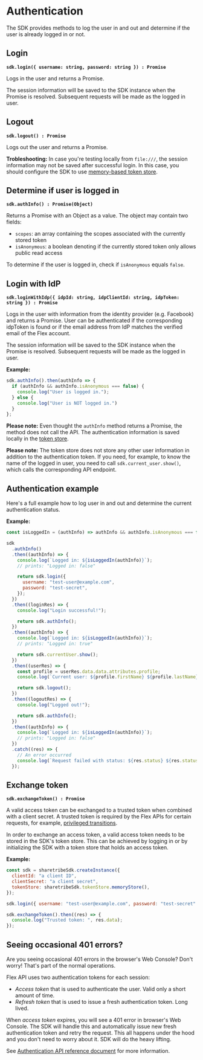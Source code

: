# Authentication

The SDK provides methods to log the user in and out and determine if
the user is already logged in or not.

## Login

**`sdk.login({ username: string, password: string }) : Promise`**

Logs in the user and returns a Promise.

The session information will be saved to the SDK instance when the
Promise is resolved. Subsequent requests will be made as the logged in
user.

## Logout

**`sdk.logout() : Promise`**

Logs out the user and returns a Promise.

**Trobleshooting:** In case you're testing locally from `file:///`,
the session information may not be saved after successful login. In
this case, you should configure the SDK to use [memory-based token
store](./token-store.md#memory-store).

## Determine if user is logged in

**`sdk.authInfo() : Promise(Object)`**

Returns a Promise with an Object as a value. The object may contain two fields:

- `scopes`: an array containing the scopes associated with the currently stored token
- `isAnonymous`: a boolean denoting if the currently stored token only allows public read access

To determine if the user is logged in, check if `isAnonymous` equals
`false`.

## Login with IdP

**`sdk.loginWithIdp({ idpId: string, idpClientId: string, idpToken: string }) : Promise`**

Logs in the user with information from the identity provider (e.g. Facebook) and returns a Promise.
User can be authenticated if the corresponding idpToken is found or if the email address from IdP
matches the verified email of the Flex account.

The session information will be saved to the SDK instance when the
Promise is resolved. Subsequent requests will be made as the logged in
user.

**Example:**

```js
sdk.authInfo().then(authInfo => {
  if (authInfo && authInfo.isAnonymous === false) {
    console.log("User is logged in.");
  } else {
    console.log("User is NOT logged in.")
  }
};
```

**Please note:** Even thought the `authInfo` method returns a Promise,
the method does not call the API. The authentication information is
saved locally in the [token store](./token-store.md).

**Please note:** The token store does not store any other user
information in addition to the authentication token. If you need, for
example, to know the name of the logged in user, you need to call
`sdk.current_user.show()`, which calls the corresponding API endpoint.

## Authentication example

Here's a full example how to log user in and out and determine the
current authentication status.

**Example:**

```js
const isLoggedIn = (authInfo) => authInfo && authInfo.isAnonymous === false;

sdk
  .authInfo()
  .then((authInfo) => {
    console.log(`Logged in: ${isLoggedIn(authInfo)}`);
    // prints: "Logged in: false"

    return sdk.login({
      username: "test-user@example.com",
      password: "test-secret",
    });
  })
  .then((loginRes) => {
    console.log("Login successful!");

    return sdk.authInfo();
  })
  .then((authInfo) => {
    console.log(`Logged in: ${isLoggedIn(authInfo)}`);
    // prints: "Logged in: true"

    return sdk.currentUser.show();
  })
  .then((userRes) => {
    const profile = userRes.data.data.attributes.profile;
    console.log(`Current user: ${profile.firstName} ${profile.lastName}`);

    return sdk.logout();
  })
  .then((logoutRes) => {
    console.log("Logged out!");

    return sdk.authInfo();
  })
  .then((authInfo) => {
    console.log(`Logged in: ${isLoggedIn(authInfo)}`);
    // prints: "Logged in: false"
  })
  .catch((res) => {
    // An error occurred
    console.log(`Request failed with status: ${res.status} ${res.statusText}`);
  });
```

## Exchange token

**`sdk.exchangeToken() : Promise`**

A valid access token can be exchanged to a trusted token when combined with a client
secret. A trusted token is required by the Flex APIs for certain requests, for
example, [privileged
transitions](https://www.sharetribe.com/docs/background/privileged-transitions/).

In order to exchange an access token, a valid access token needs to be stored in
the SDK's token store. This can be achieved by logging in or by initializing the
SDK with a token store that holds an access token.

**Example:**

```js
const sdk = sharetribeSdk.createInstance({
  clientId: "a client ID",
  clientSecret: "a client secret",
  tokenStore: sharetribeSdk.tokenStore.memoryStore(),
});

sdk.login({ username: "test-user@example.com", password: "test-secret" });

sdk.exchangeToken().then((res) => {
  console.log("Trusted token: ", res.data);
});
```

## Seeing occasional 401 errors?

Are you seeing occasional 401 errors in the browser's Web Console?
Don't worry! That's part of the normal operations.

Flex API uses two authentication tokens for each session:

- _Access token_ that is used to authenticate the user. Valid only a
  short amount of time.
- _Refresh token_ that is used to issue a fresh authentication
  token. Long lived.

When _access token_ expires, you will see a 401 error in browser's Web
Console. The SDK will handle this and automatically issue new fresh
authentication token and retry the request. This all happens under the
hood and you don't need to worry about it. SDK will do the heavy
lifting.

See [Authentication API reference
document](https://www.sharetribe.com/api-reference/authentication.html)
for more information.
